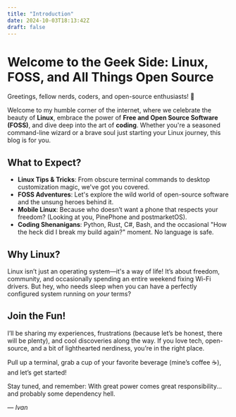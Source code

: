 ```yaml
---
title: "Introduction"
date: 2024-10-03T18:13:42Z
draft: false
---
```

# Welcome to the Geek Side: Linux, FOSS, and All Things Open Source

Greetings, fellow nerds, coders, and open-source enthusiasts! 👋

Welcome to my humble corner of the internet, where we celebrate the beauty of **Linux**, embrace the power of **Free and Open Source Software (FOSS)**, and dive deep into the art of **coding**. Whether you're a seasoned command-line wizard or a brave soul just starting your Linux journey, this blog is for you.

## What to Expect?

- **Linux Tips & Tricks**: From obscure terminal commands to desktop customization magic, we've got you covered.
- **FOSS Adventures**: Let's explore the wild world of open-source software and the unsung heroes behind it.
- **Mobile Linux**: Because who doesn’t want a phone that respects your freedom? (Looking at you, PinePhone and postmarketOS).
- **Coding Shenanigans**: Python, Rust, C#, Bash, and the occasional "How the heck did I break my build again?" moment. No language is safe.

## Why Linux?

Linux isn’t just an operating system—it's a way of life! It’s about freedom, community, and occasionally spending an entire weekend fixing Wi-Fi drivers. But hey, who needs sleep when you can have a perfectly configured system running on *your* terms?

## Join the Fun!

I’ll be sharing my experiences, frustrations (because let’s be honest, there will be plenty), and cool discoveries along the way. If you love tech, open-source, and a bit of lighthearted nerdiness, you’re in the right place.

Pull up a terminal, grab a cup of your favorite beverage (mine’s coffee ☕), and let’s get started!

Stay tuned, and remember: With great power comes great responsibility... and probably some dependency hell.

— _Ivan_
